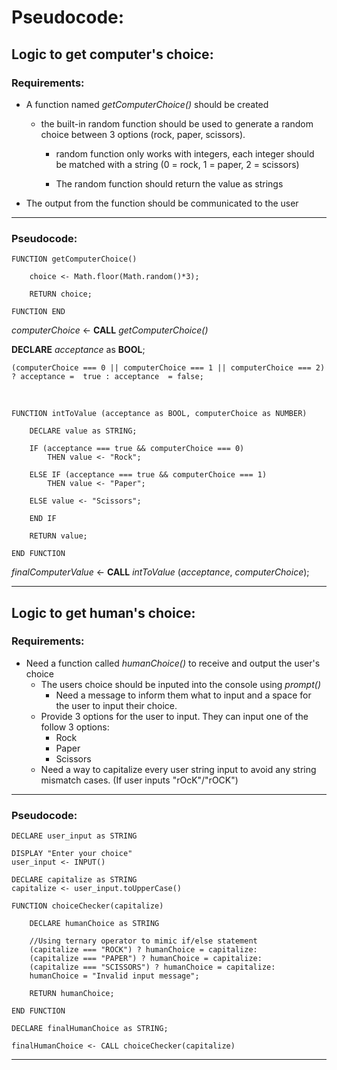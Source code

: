 # Pseudocode: 
## Logic to get computer's choice:
### Requirements: 
- A function named *getComputerChoice()* should be created

    - the built-in random function should be used to generate a random choice between 3 options (rock, paper, scissors).

        - random function only works with integers, each integer should be matched with a string (0 = rock, 1 = paper, 2 = scissors)

        - The random function should return the value as strings

- The output from the function should be communicated to the user

___

### Pseudocode:

    FUNCTION getComputerChoice()

        choice <- Math.floor(Math.random()*3); 

        RETURN choice;

    FUNCTION END


*computerChoice* <- **CALL** *getComputerChoice()*

**DECLARE** *acceptance* as **BOOL**;

    (computerChoice === 0 || computerChoice === 1 || computerChoice === 2) ? acceptance =  true : acceptance  = false;

<br>

    FUNCTION intToValue (acceptance as BOOL, computerChoice as NUMBER)

        DECLARE value as STRING;

        IF (acceptance === true && computerChoice === 0)
            THEN value <- "Rock";

        ELSE IF (acceptance === true && computerChoice === 1) 
            THEN value <- "Paper";

        ELSE value <- "Scissors";

        END IF

        RETURN value;

    END FUNCTION

*finalComputerValue* <- **CALL** *intToValue* (*acceptance*, *computerChoice*);
___

## Logic to get human's choice: 
### Requirements: 

- Need a function called *humanChoice()* to receive and output the user's choice 
    - The users choice should be inputed into the console using *prompt()*
        - Need a message to inform them what to input and a space for the user to input their choice.
    - Provide 3 options for the user to input. They can input one of the follow 3 options: 
        - Rock
        - Paper
        - Scissors 
    - Need a way to capitalize every user string input to avoid any string mismatch cases. (If user inputs "rOcK"/"rOCK")


___
### Pseudocode:

    DECLARE user_input as STRING
        
    DISPLAY "Enter your choice"
    user_input <- INPUT()

    DECLARE capitalize as STRING
    capitalize <- user_input.toUpperCase()

    FUNCTION choiceChecker(capitalize) 
        
        DECLARE humanChoice as STRING

        //Using ternary operator to mimic if/else statement
        (capitalize === "ROCK") ? humanChoice = capitalize:
        (capitalize === "PAPER") ? humanChoice = capitalize:
        (capitalize === "SCISSORS") ? humanChoice = capitalize:
        humanChoice = "Invalid input message";

        RETURN humanChoice;

    END FUNCTION

    DECLARE finalHumanChoice as STRING;

    finalHumanChoice <- CALL choiceChecker(capitalize)

___
